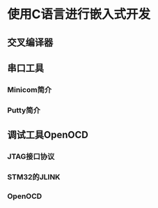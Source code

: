 # 使用C语言进行嵌入式开发





## 交叉编译器









## 串口工具





### Minicom简介







### Putty简介









## 调试工具OpenOCD







### JTAG接口协议











### STM32的JLINK









### OpenOCD











